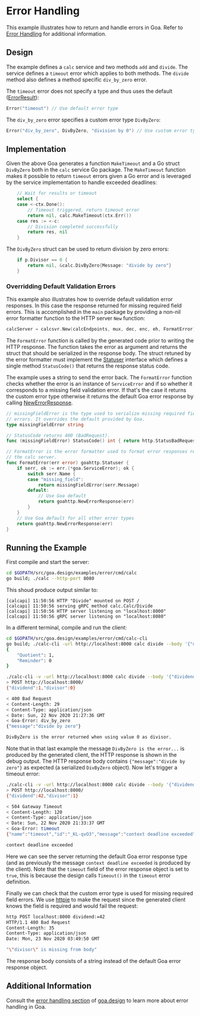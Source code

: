 # Error Handling

This example illustrates how to return and handle errors in Goa. Refer to
[Error Handling](https://goa.design/implement/error_handling/) for additional
information.

## Design

The example defines a `calc` service and two methods `add` and `divide`. The
service defines a `timeout` error which applies to both methods. The `divide`
method also defines a method specific `div_by_zero` error.

The `timeout` error does not specify a type and thus uses the default
([ErrorResult](https://pkg.go.dev/goa.design/goa/v3/expr#ErrorResult)):

```go
Error("timeout") // Use default error type
```

The `div_by_zero` error specifies a custom error type `DivByZero`:

```go
Error("div_by_zero", DivByZero, "division by 0") // Use custom error type
```

## Implementation

Given the above Goa generates a function `MakeTimeout` and a Go struct
`DivByZero` both in the `calc` service Go package. The `MakeTimeout` function
makes it possible to return `timeout` errors given a Go error and is
leveraged by the service implementation to handle exceeded deadlines:

```go
	// Wait for results or timeout
	select {
	case <-ctx.Done():
		// Timeout triggered, return timeout error
		return nil, calc.MakeTimeout(ctx.Err())
	case res := <-c:
		// Division completed successfully
		return res, nil
    }
```

The `DivByZero` struct can be used to return division by zero errors:

```go
	if p.Divisor == 0 {
        return nil, &calc.DivByZero{Message: "divide by zero"}
    }
```

### Overridding Default Validation Errors

This example also illustrates how to override default validation error
responses. In this case the response returned for missing required field
errors. This is accomplished in the `main` package by providing a non-nil
error formatter function to the HTTP server `New` function:

```go
calcServer = calcsvr.New(calcEndpoints, mux, dec, enc, eh, FormatError)
```

The `FormatError` function is called by the generated code prior to writing
the HTTP response. The function takes the error as argument and returns the
struct that should be serialized in the response body. The struct retuned by
the error formatter must implement the
[Statuser](https://pkg.go.dev/goa.design/goa/v3/http#Statuser) interface
which defines a single method `StatusCode()` that returns the response
status code.

 The example uses a string to send the error back. The `FormatError` function
 checks whether the error is an instance of `ServiceError` and if so whether
 it corresponds to a missing field validation error. If that's the case it
 returns the custom error type otherwise it returns the default Goa error
 response by calling
 [NewErrorResponse](https://pkg.go.dev/goa.design/goa/v3/http#NewErrorResponse).
	
```go
// missingFieldError is the type used to serialize missing required field
// errors. It overrides the default provided by Goa.
type missingFieldError string

// StatusCode returns 400 (BadRequest).
func (missingFieldError) StatusCode() int { return http.StatusBadRequest }

// FormatError is the error formatter used to format error responses returned by
// the calc server.
func FormatError(err error) goahttp.Statuser {
	if serr, ok := err.(*goa.ServiceError); ok {
		switch serr.Name {
		case "missing_field":
			return missingFieldError(serr.Message)
		default:
			// Use Goa default
			return goahttp.NewErrorResponse(err)
		}
	}
	// Use Goa default for all other error types
	return goahttp.NewErrorResponse(err)
}
```

## Running the Example

First compile and start the server:

```bash
cd $GOPATH/src/goa.design/examples/error/cmd/calc
go build; ./calc --http-port 8080
```

This shoud produce output similar to:

```
[calcapi] 11:50:56 HTTP "Divide" mounted on POST /
[calcapi] 11:50:56 serving gRPC method calc.Calc/Divide
[calcapi] 11:50:56 HTTP server listening on "localhost:8000"
[calcapi] 11:50:56 gRPC server listening on "localhost:8080"
```

In a different terminal, compile and run the client:

```bash
cd $GOPATH/src/goa.design/examples/error/cmd/calc-cli
go build; ./calc-cli -url http://localhost:8000 calc divide --body '{"dividend":1,"divisor":1}'
{
    "Quotient": 1,
    "Reminder": 0
}

./calc-cli -v -url http://localhost:8000 calc divide --body '{"dividend":1,"divisor":0}'
> POST http://localhost:8000/
{"dividend":1,"divisor":0}

< 400 Bad Request
< Content-Length: 29
< Content-Type: application/json
< Date: Sun, 22 Nov 2020 21:27:36 GMT
< Goa-Error: div_by_zero
{"message":"divide by zero"}

DivByZero is the error returned when using value 0 as divisor.
```

Note that in that last example the message `DivByZero is the error...` is
produced by the generated client, the HTTP response is shown in the debug
output. The HTTP response body contains `{"message":"divide by zero"}` as
expected (a serialized `DivByZero` object). Now let's trigger a timeout
error:

```bash
./calc-cli -v -url http://localhost:8000 calc divide --body '{"dividend":42,"divisor":1}'
> POST http://localhost:8000/
{"dividend":42,"divisor":1}

< 504 Gateway Timeout
< Content-Length: 120
< Content-Type: application/json
< Date: Sun, 22 Nov 2020 21:33:37 GMT
< Goa-Error: timeout
{"name":"timeout","id":"_KL-qvO3","message":"context deadline exceeded","temporary":false,"timeout":true,"fault":false}

context deadline exceeded
```

Here we can see the server returning the default Goa error response type (and
as previously the message `context deadline exceeded` is produced by the
client). Note that the `timeout` field of the error response object is set to
`true`, this is because the design calls `Timeout()` in the `timeout` error
definition.

Finally we can check that the custom error type is used for missing required
field errors. We use [httpie](https://httpie.io/) to make the request since
the generated client knows the field is required and would fail the request:

```bash
http POST localhost:8000 dividend:=42
HTTP/1.1 400 Bad Request
Content-Length: 35
Content-Type: application/json
Date: Mon, 23 Nov 2020 03:49:50 GMT

"\"divisor\" is missing from body"
```

The response body consists of a string instead of the default Goa error
response object.

## Additional Information

Consult the
[error handling section](https://goa.design/implement/error_handling/) of
[goa.design](https://goa.design) to learn more about error handling in Goa.
